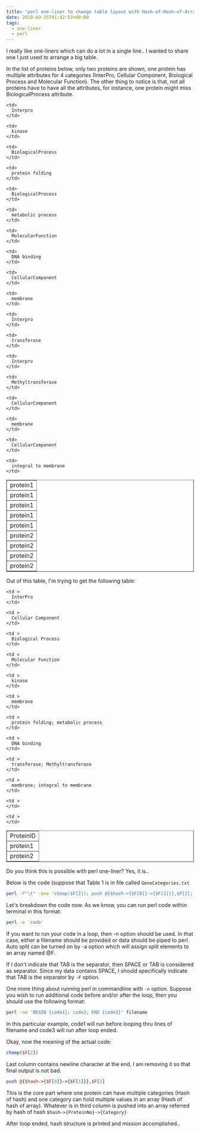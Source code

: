 ```yaml
---
title: "perl one-liner to change table layout with Hash-of-Hash-of-Array"
date: 2010-03-25T01:42:53+00:00
tags:
  - one-liner
  - perl
---
```

I really like one-liners which can do a lot in a single line.. I wanted to share one I just used to arrange a big table.

In the list of proteins below, only two proteins are shown, one protein has multiple attributes for 4 categories (InterPro, Cellular Component, Biological Process and Molecular Function). The other thing to notice is that, not all proteins have to have all the attributes, for instance, one protein might miss BiologicalProcess attribute.

<table style="border-collapse: collapse;" border="1" cellpadding="2" cellspacing="2">
  <tr>
    <td>
      protein1
    </td>
    
    <td>
      Interpro
    </td>
    
    <td>
      kinase
    </td>
  </tr>

  <tr>
    <td>
      protein1
    </td>
    
    <td>
      BiologicalProcess
    </td>
    
    <td>
      protein folding
    </td>
  </tr>

  <tr>
    <td>
      protein1
    </td>
    
    <td>
      BiologicalProcess
    </td>
    
    <td>
      metabolic process
    </td>
  </tr>

  <tr>
    <td>
      protein1
    </td>
    
    <td>
      MolecularFunction
    </td>
    
    <td>
      DNA binding
    </td>
  </tr>

  <tr>
    <td>
      protein1
    </td>
    
    <td>
      CellularComponent
    </td>
    
    <td>
      membrane
    </td>
  </tr>

  <tr>
    <td>
      protein2
    </td>
    
    <td>
      Interpro
    </td>
    
    <td>
      transferase
    </td>
  </tr>

  <tr>
    <td>
      protein2
    </td>
    
    <td>
      Interpro
    </td>
    
    <td>
      Methyltransferase
    </td>
  </tr>

  <tr>
    <td>
      protein2
    </td>
    
    <td>
      CellularComponent
    </td>
    
    <td>
      membrane
    </td>
  </tr>

  <tr>
    <td>
      protein2
    </td>
    
    <td>
      CellularComponent
    </td>
    
    <td>
      integral to membrane
    </td>
  </tr>
</table>

Out of this table, I'm trying to get the following table:

<table style="border-collapse: collapse;" border="1" cellpadding="2" cellspacing="2">
  <tr>
    <td >
      ProteinID
    </td>
    
    <td >
      InterPro
    </td>
    
    <td >
      Cellular Component
    </td>
    
    <td >
      Biological Process
    </td>
    
    <td >
      Molecular Function
    </td>
  </tr>

  <tr>
    <td >
      protein1
    </td>
    
    <td >
      kinase
    </td>
    
    <td >
      membrane
    </td>
    
    <td >
      protein folding; metabolic process
    </td>
    
    <td >
      DNA binding
    </td>
  </tr>

  <tr>
    <td >
      protein2
    </td>
    
    <td >
      transferase; Methyltransferase
    </td>
    
    <td >
      membrane; integral to membrane
    </td>
    
    <td >
    </td>
    
    <td >
    </td>
  </tr>
</table>


Do you think this is possible with perl one-liner? Yes, it is.. 

Below is the code (suppose that Table 1 is in file called `GeneCategories.txt`

```bash
perl -F"\t" -ane 'chomp($F[2]); push @{$hash->{$F[0]}->{$F[1]}},$F[2]; END {foreach $id (sort keys %$hash){print $id,"\t"; foreach $field qw(Interpro CellularComponent BiologicalProcess MolecularFunction){print join ";",@{$hash->{$id}->{$field}}; print "\t";}; print "\n"; } }' GeneCategories.txt
```

Let's breakdown the code now. As we know, you can run perl code within terminal in this format:

```bash
perl -e 'code'
```

If you want to run your code in a loop, then -n option should be used. In that case, either a filename should be provided or data should be piped to perl. Auto split can be turned on by -a option which will assign split elements to an array named @F.

If I don't indicate that TAB is the separator, then SPACE or TAB is considered as separator. Since my data contains SPACE, I should specifically indicate that TAB is the separator by `-F` option.

One more thing about running perl in commandline with `-n` option. Suppose you wish to run additional code before and/or after the loop, then you should use the following format:

```bash
perl -ne 'BEGIN {code1}; code2; END {code3}' filename
```

In this particular example, code1 will run before looping thru lines of filename and code3 will run after loop ended.

Okay, now the meaning of the actual code:

```perl
chomp($F[2])
```

Last column contains newline character at the end, I am removing it so that final output is not bad.

```perl
push @{$hash->{$F[0]}->{$F[1]}},$F[2]
```

This is the core part where one protein can have multiple categories (Hash of hash) and one category can hold multiple values in an array (Hash of hash of array). Whatever is in third column is pushed into an array referred by hash of hash `$hash->{ProteinNo}->{Category}`

After loop ended, hash structure is printed and mission accomplished..

